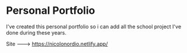 # Personal Portfolio

I've created this personal portfolio so i can add all the school project I've done during these years.

Site ---> https://nicolonordio.netlify.app/
